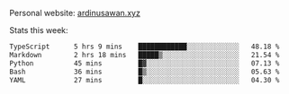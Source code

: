 Personal website: [ardinusawan.xyz](https://ardinusawan.xyz)

Stats this week:
<!--START_SECTION:waka-->

```txt
TypeScript      5 hrs 9 mins    ████████████░░░░░░░░░░░░░   48.18 %
Markdown        2 hrs 18 mins   █████▒░░░░░░░░░░░░░░░░░░░   21.54 %
Python          45 mins         █▓░░░░░░░░░░░░░░░░░░░░░░░   07.13 %
Bash            36 mins         █▒░░░░░░░░░░░░░░░░░░░░░░░   05.63 %
YAML            27 mins         █░░░░░░░░░░░░░░░░░░░░░░░░   04.30 %
```

<!--END_SECTION:waka-->
